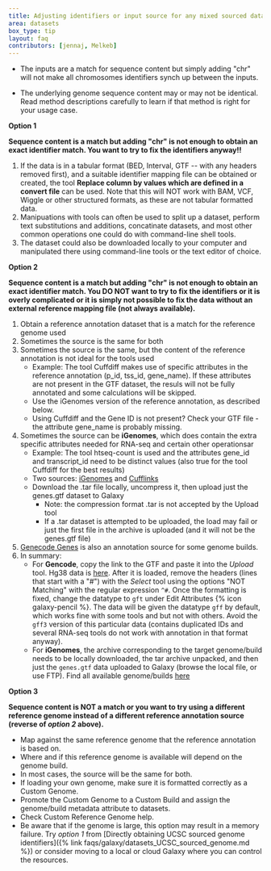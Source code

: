 ```yaml
---
title: Adjusting identifiers or input source for any mixed sourced data
area: datasets
box_type: tip
layout: faq
contributors: [jennaj, Melkeb]
---
```



- The inputs are a match for sequence content but simply adding "chr" will not make all chromosomes identifiers synch up between the inputs.

- The underlying genome sequence content may or may not be identical. Read method descriptions carefully to learn if that method is right for your usage case.

**Option 1**

**Sequence content is a match but adding "chr" is not enough to obtain an exact identifier match. You want to try to fix the identifiers anyway!!**

1. If the data is in a tabular format (BED, Interval, GTF -- with any headers removed first), and a suitable identifier mapping file can be obtained or created, the tool **Replace column by values which are defined in a convert file** can be used. Note that this will NOT work with BAM, VCF, Wiggle or other structured formats, as these are not tabular formatted data.
2. Manipuations with tools can often be used to split up a dataset, perform text substitutions and additions, concatinate datasets, and most other common operations one could do with command-line shell tools.
3. The dataset could also be downloaded locally to your computer and manipulated there using command-line tools or the text editor of choice.

**Option 2**

**Sequence content is a match but adding "chr" is not enough to obtain an exact identifier match. You DO NOT want to try to fix the identifiers or it is overly complicated or it is simply not possible to fix the data without an external reference mapping file (not always available).**

1. Obtain a reference annotation dataset that is a match for the reference genome used
2. Sometimes the source is the same for both
3. Sometimes the source is the same, but the content of the reference annotation is not ideal for the tools used
    - Example: The tool Cuffdiff makes use of specific attributes in the reference annotation (p_id, tss_id, gene_name). If these attributes are not present in the     GTF dataset, the resuls will not be fully annotated and some calculations will be skipped.
    - Use the iGenomes version of the reference annotation, as described below.
    - Using Cuffdiff and the Gene ID is not present? Check your GTF file - the attribute gene_name is probably missing.
4. Sometimes the source can be **iGenomes**, which does contain the extra specific attributes needed for RNA-seq and certain other operationsar
    - Example: The tool htseq-count is used and the attributes gene_id and transcript_id need to be distinct values (also true for the tool Cuffdiff for the best results)
    - Two sources: [iGenomes](https://support.illumina.com/sequencing/sequencing_software/igenome.html) and [Cufflinks](http://cole-trapnell-lab.github.io/cufflinks/igenome_table/index.html)
    - Download the .tar file locally, uncompress it, then upload just the genes.gtf dataset to Galaxy
        - Note: the compression format .tar is not accepted by the Upload tool
        - If a .tar dataset is attempted to be uploaded, the load may fail or just the first file in the archive is uploaded (and it will not be the genes.gtf file)
5. [Genecode Genes](https://www.gencodegenes.org) is also an annotation source for some genome builds.
6. In summary:
    - For **Gencode**, copy the link to the GTF and paste it into the *Upload* tool. Hg38 data is [here](https://www.gencodegenes.org/). After it is loaded, remove the headers (lines that start with a "#") with the *Select* tool using the options "NOT Matching" with the regular expression `^#`. Once the formatting is fixed, change the datatype to `gft` under Edit Attributes {% icon galaxy-pencil %}. The data will be given the datatype `gff` by default, which works fine with some tools and but not with others. Avoid the `gff3` version of this particular data (contains duplicated IDs and several RNA-seq tools do not work with annotation in that format anyway).
    - For **iGenomes**, the archive corresponding to the target genome/build needs to be locally downloaded, the tar archive unpacked, and then just the `genes.gtf` data uploaded to Galaxy (browse the local file, or use FTP). Find all available genome/builds [here](https://support.illumina.com/sequencing/sequencing_software/igenome.html)


**Option 3**

**Sequence content is NOT a match or you want to try using a different reference genome instead of a different reference annotation source (reverse of *option 2* above).**

- Map against the same reference genome that the reference annotation is based on.
- Where and if this reference genome is available will depend on the genome build.
- In most cases, the source will be the same for both.
- If loading your own genome, make sure it is formatted correctly as a Custom Genome.
- Promote the Custom Genome to a Custom Build and assign the genome/build metadata attribute to datasets.
- Check Custom Reference Genome help.
- Be aware that if the genome is large, this option may result in a memory failure. Try *option 1* from [Directly obtaining UCSC sourced genome identifiers]({% link faqs/galaxy/datasets_UCSC_sourced_genome.md %}) or consider moving to a local or cloud Galaxy where you can control the resources.
